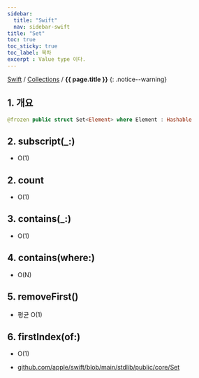 ```yaml
---
sidebar:
  title: "Swift"
  nav: sidebar-swift
title: "Set"
toc: true
toc_sticky: true
toc_label: 목차
excerpt : Value type 이다.
---
```

[Swift](/swift/) / [Collections](/swift/collections/) / **{{ page.title }}**
{: .notice--warning}

## 1. 개요
```swift
@frozen public struct Set<Element> where Element : Hashable
```

## 2. subscript(_:)
- O(1)

## 2. count
- O(1)

## 3. contains(_:)
- O(1)

## 4. contains(where:)
- O(N)

## 5. removeFirst()
- 평균 O(1)

## 6. firstIndex(of:)
- O(1)

- [github.com/apple/swift/blob/main/stdlib/public/core/Set](github.com/apple/swift/blob/main/stdlib/public/core/Set.swift)
